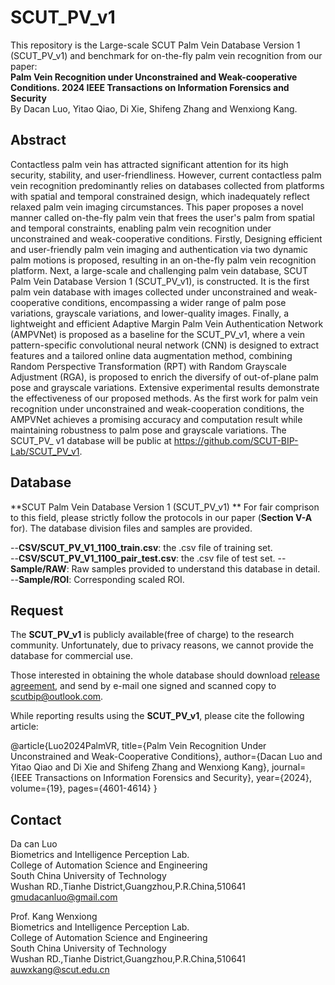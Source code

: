 # SCUT_PV_v1
This repository is the Large-scale SCUT Palm Vein Database Version 1 (SCUT\_PV\_v1) and benchmark for on-the-fly palm vein recognition from our paper:   
__Palm Vein Recognition under Unconstrained and Weak-cooperative Conditions.   2024 IEEE Transactions on Information Forensics and Security__  
By Dacan Luo, Yitao Qiao, Di Xie, Shifeng Zhang and Wenxiong Kang.  


## Abstract
Contactless palm vein has attracted significant attention for its high security, stability, and user-friendliness. However, current contactless palm vein recognition predominantly relies on databases collected from platforms with spatial and temporal constrained design, which inadequately reflect relaxed palm vein imaging circumstances. This paper proposes a novel manner called on-the-fly palm vein that frees the user's palm from spatial and temporal constraints, enabling palm vein recognition under unconstrained and weak-cooperative conditions. Firstly, Designing efficient and user-friendly palm vein imaging and authentication via two dynamic palm motions is proposed, resulting in an on-the-fly palm vein recognition platform. Next, a large-scale and challenging palm vein database, SCUT Palm Vein Database Version 1 (SCUT_PV_v1), is constructed. It is the first palm vein database with images collected under unconstrained and weak-cooperative conditions, encompassing a wider range of palm pose variations, grayscale variations, and lower-quality images. Finally, a lightweight and efficient Adaptive Margin Palm Vein Authentication Network (AMPVNet) is proposed as a baseline for the SCUT_PV_v1, where a vein pattern-specific convolutional neural network (CNN) is designed to extract features and a tailored online data augmentation method, combining Random Perspective Transformation (RPT) with Random Grayscale Adjustment (RGA), is proposed to enrich the diversify of out-of-plane palm pose and grayscale variations. Extensive experimental results demonstrate the effectiveness of our proposed methods. As the first work for palm vein recognition under unconstrained and weak-cooperation conditions, the AMPVNet achieves a promising accuracy and computation result while maintaining robustness to palm pose and grayscale variations. The SCUT_PV_ v1 database will be public at https://github.com/SCUT-BIP-Lab/SCUT_PV_v1.


## Database
**SCUT Palm Vein Database Version 1 (SCUT_PV_v1) **
For fair comprison to this field, please strictly follow the protocols in our paper (__Section V-A__ for). The database division files and samples are provided.

--__CSV/SCUT_PV_V1_1100_train.csv__: the .csv file of training set.  
--__CSV/SCUT_PV_V1_1100_pair_test.csv__: the .csv file of test set. 
--__Sample/RAW__: Raw samples provided to understand this database in detail. 
--__Sample/ROI__: Corresponding scaled ROI.   

## Request
The __SCUT_PV_v1__ is publicly available(free of charge) to the research community. Unfortunately, due to privacy reasons, we cannot provide the database for commercial use.

Those interested in obtaining the whole database should download [release agreement](https://github.com/SCUT-BIP-Lab/LFMB-3DFB/blob/main/SCUT%20LFMB-3DFB%20Database%20Release%20Agreement.docx), and send by e-mail one signed and scanned copy to scutbip@outlook.com.

While reporting results using the __SCUT_PV_v1__, please cite the following article:    

@article{Luo2024PalmVR,
  title={Palm Vein Recognition Under Unconstrained and Weak-Cooperative Conditions},
  author={Dacan Luo and Yitao Qiao and Di Xie and Shifeng Zhang and Wenxiong Kang},
  journal={IEEE Transactions on Information Forensics and Security},
  year={2024},
  volume={19},
  pages={4601-4614}
}


## Contact
Da can Luo   
Biometrics and Intelligence Perception Lab.   
College of Automation Science and Engineering   
South China University of Technology    
Wushan RD.,Tianhe District,Guangzhou,P.R.China,510641   
gmudacanluo@gmail.com


Prof. Kang Wenxiong   
Biometrics and Intelligence Perception Lab.   
College of Automation Science and Engineering   
South China University of Technology   
Wushan RD.,Tianhe District,Guangzhou,P.R.China,510641      
auwxkang@scut.edu.cn   
